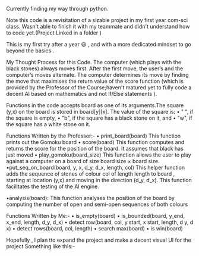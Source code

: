Currently finding my way through python.

Note this code is a revisitation of a sizable project in my first year com-sci class.  Wasn't able to finish it with my teammate and didn't understand how to code yet.(Project Linked in a folder )

This is my first try after a year 😃 , and with a more dedicated mindset to go beyond the basics  .  

My Thought Process for this Code.
    The computer (which plays with the black stones) always moves first. After the first move, the user’s and the computer’s moves alternate. The computer determines its move by finding the move that maximises the return value of the score function (which is provided by the Professor of the Course;haven't matured yet to fully code a decent AI based on mathematics and not If/Else statements  ).

Functions in the code accepts board as one of its arguments.The square (y,x) on the board is stored in board[y][x]. The value of the square is:
• " ", if the square is empty,
• "b", if the square has a black stone on it, and
• "w", if the square has a white stone on it.

Functions Written by the Professor:-
	• print_board(board)
      This function prints out the Gomoku board
	• score(board)
      This function computes and returns the score for the position of the board. It assumes that black
      has just moved
  • play_gomoku(board_size)
      This function allows the user to play against a computer on a board of size board size × board size.
  •put_seq_on_board(board, y, x, d_y, d_x, length, col)
      This helper function adds the sequence of stones of colour col of length length to board , starting
      at location (y,x) and moving in the direction (d_y, d_x). This function facilitates the testing of
      the AI engine.

  •analysis(board):
      This function analyses the position of the board by computing the number of open and semi-open
      sequences of both colours
  
Functions Written by Me:-
•    is_empty(board)
•    is_bounded(board, y_end, x_end, length, d_y, d_x)
•    detect row(board, col, y start, x start, length, d y, d x)
•    detect rows(board, col, length)
•    search max(board)
•    is win(board)

Hopefully , I plan tto expand the project and make a decent visual UI for the project 
Something like this:-

